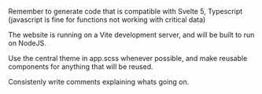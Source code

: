 Remember to generate code that is compatible with Svelte 5, Typescript (javascript is fine for functions not working with critical data)

The website is running on a Vite development server, and will be built to run on NodeJS.

Use the central theme in app.scss whenever possible, and make reusable components for anything that will be reused.

Consistenly write comments explaining whats going on.
